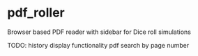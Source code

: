 # pdf_roller
Browser based PDF reader with sidebar for Dice roll simulations

TODO:
history display functionality
pdf search by page number
